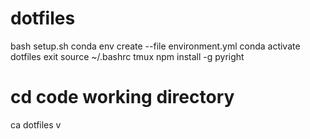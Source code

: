 # dotfiles

bash setup.sh
conda env create --file environment.yml
conda activate dotfiles
exit
source ~/.bashrc
tmux
npm install -g pyright

# cd code working directory

ca dotfiles
v
